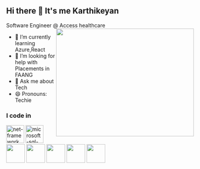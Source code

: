 ## Hi there 👋 It's me Karthikeyan

Software Engineer @ Access healthcare
<img align="right" width="370" height="290" src="https://i.pinimg.com/originals/47/f0/34/47f0342cec72b800463bf003eac1257e.gif">                                             
- 🌱 I’m currently learning Azure,React
- 🤔 I’m looking for help with Placements in FAANG
- 💬 Ask me about Tech
- 😄 Pronouns: Techie

### I code in
<img width="48" height="48" src="https://img.icons8.com/color/48/net-framework.png" alt="net-framework"/> <img width="48" height="48" src="https://img.icons8.com/color/48/000000/microsoft-sql-server.png" alt="microsoft-sql-server"/> <img height="50" width="50" src="https://img.icons8.com/color/48/000000/html-5.png" /> <img height="50" width="50" src="https://img.icons8.com/color/48/000000/css3.png" /> <img height="50" width="50" src="https://img.icons8.com/color/48/000000/bootstrap.png" />
<img height="50" width="50" src="https://img.icons8.com/color/48/000000/javascript.png"/> <img height="50" width="50" src="https://img.icons8.com/color/48/000000/react-native.png"/> 
